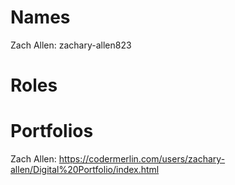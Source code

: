 # Names
Zach Allen: zachary-allen823

# Roles


# Portfolios
Zach Allen: https://codermerlin.com/users/zachary-allen/Digital%20Portfolio/index.html
